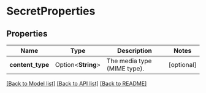 # SecretProperties

## Properties

Name | Type | Description | Notes
------------ | ------------- | ------------- | -------------
**content_type** | Option<**String**> | The media type (MIME type). | [optional]

[[Back to Model list]](../README.md#documentation-for-models) [[Back to API list]](../README.md#documentation-for-api-endpoints) [[Back to README]](../README.md)


